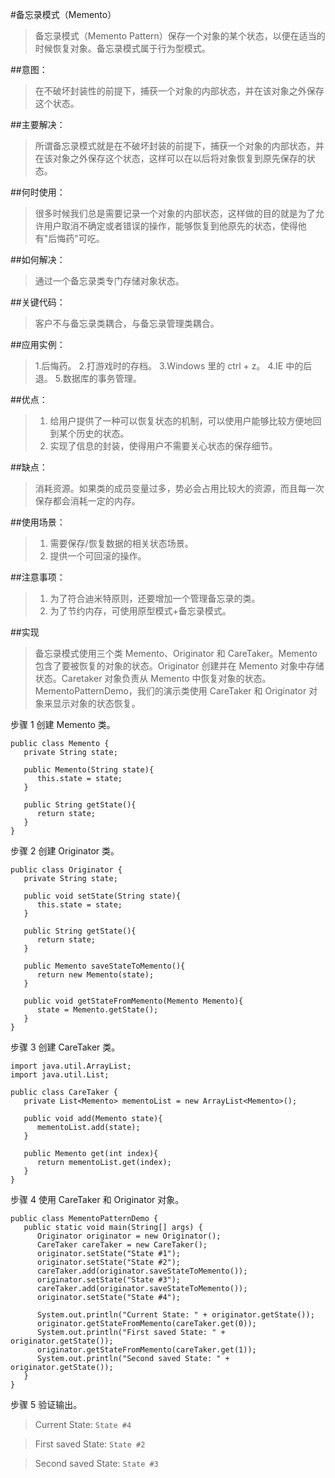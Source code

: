 #备忘录模式（Memento）
>备忘录模式（Memento Pattern）保存一个对象的某个状态，以便在适当的时候恢复对象。备忘录模式属于行为型模式。


##意图：
>在不破坏封装性的前提下，捕获一个对象的内部状态，并在该对象之外保存这个状态。

##主要解决：
>所谓备忘录模式就是在不破坏封装的前提下，捕获一个对象的内部状态，并在该对象之外保存这个状态，这样可以在以后将对象恢复到原先保存的状态。

##何时使用：
>很多时候我们总是需要记录一个对象的内部状态，这样做的目的就是为了允许用户取消不确定或者错误的操作，能够恢复到他原先的状态，使得他有"后悔药"可吃。

##如何解决：
>通过一个备忘录类专门存储对象状态。

##关键代码：
>客户不与备忘录类耦合，与备忘录管理类耦合。

##应用实例：
 >1.后悔药。 2.打游戏时的存档。 3.Windows 里的 ctrl + z。 4.IE 中的后退。 5.数据库的事务管理。

##优点：
 >1. 给用户提供了一种可以恢复状态的机制，可以使用户能够比较方便地回到某个历史的状态。 
 >2. 实现了信息的封装，使得用户不需要关心状态的保存细节。

##缺点：
>消耗资源。如果类的成员变量过多，势必会占用比较大的资源，而且每一次保存都会消耗一定的内存。

##使用场景：
 >1. 需要保存/恢复数据的相关状态场景。 
 >2. 提供一个可回滚的操作。

##注意事项：
>1. 为了符合迪米特原则，还要增加一个管理备忘录的类。 
>2. 为了节约内存，可使用原型模式+备忘录模式。

##实现
>备忘录模式使用三个类 Memento、Originator 和 CareTaker。Memento 包含了要被恢复的对象的状态。Originator 创建并在 Memento 对象中存储状态。Caretaker 对象负责从 Memento 中恢复对象的状态。
MementoPatternDemo，我们的演示类使用 CareTaker 和 Originator 对象来显示对象的状态恢复。

步骤 1
创建 Memento 类。
````
public class Memento {
   private String state;
 
   public Memento(String state){
      this.state = state;
   }
 
   public String getState(){
      return state;
   }  
}
````
步骤 2
创建 Originator 类。

````
public class Originator {
   private String state;
 
   public void setState(String state){
      this.state = state;
   }
 
   public String getState(){
      return state;
   }
 
   public Memento saveStateToMemento(){
      return new Memento(state);
   }
 
   public void getStateFromMemento(Memento Memento){
      state = Memento.getState();
   }
}
````
步骤 3
创建 CareTaker 类。

````
import java.util.ArrayList;
import java.util.List;
 
public class CareTaker {
   private List<Memento> mementoList = new ArrayList<Memento>();
 
   public void add(Memento state){
      mementoList.add(state);
   }
 
   public Memento get(int index){
      return mementoList.get(index);
   }
}
````
步骤 4
使用 CareTaker 和 Originator 对象。

````
public class MementoPatternDemo {
   public static void main(String[] args) {
      Originator originator = new Originator();
      CareTaker careTaker = new CareTaker();
      originator.setState("State #1");
      originator.setState("State #2");
      careTaker.add(originator.saveStateToMemento());
      originator.setState("State #3");
      careTaker.add(originator.saveStateToMemento());
      originator.setState("State #4");
 
      System.out.println("Current State: " + originator.getState());    
      originator.getStateFromMemento(careTaker.get(0));
      System.out.println("First saved State: " + originator.getState());
      originator.getStateFromMemento(careTaker.get(1));
      System.out.println("Second saved State: " + originator.getState());
   }
}
````
步骤 5
验证输出。

>Current State: `State #4`

>First saved State: `State #2`

>Second saved State: `State #3`